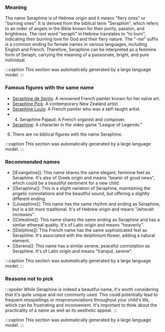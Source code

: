 ### Meaning
The name Seraphine is of Hebrew origin and it means "fiery ones" or "burning ones". It is derived from the biblical term "Seraphim", which refers to an order of angels in the Bible known for their purity, passion, and brightness. The root word "seraph" in Hebrew translates to "to burn", indicating their burning love for God and their fiery nature. The "-ine" suffix is a common ending for female names in various languages, including English and French. Therefore, Seraphine can be interpreted as a feminine form of Seraph, carrying the meaning of a passionate, bright, and pure individual.

:::caption
This section was automatically generated by a large language model.
:::

### Famous figures with the same name
- [Seraphine de Senlis](https://en.wikipedia.org/wiki/Seraphine_de_Senlis): A renowned French painter known for her naïve art.
- [Seraphine Pick](https://en.wikipedia.org/wiki/Seraphine_Pick): A contemporary New Zealand artist.
- [Seraphine Louis](https://en.wikipedia.org/wiki/Seraphine_Louis): A French painter who was a self-taught artist.
- 4. Seraphine Pajaud: A French organist and composer.
- [Seraphine](https://en.wikipedia.org/wiki/Seraphine): A character in the video game "League of Legends."
6. There are no biblical figures with the name Seraphine.

:::caption
This section was automatically generated by a large language model.
:::

### Recommended names
- [[Evangeline]]: This name shares the same elegant, feminine feel as Seraphine. It's also of Greek origin and means "bearer of good news", which could be a beautiful sentiment for a new child.
- [[Seraphina]]: This is a slight variation of Seraphine, maintaining the angelic connotations and the beautiful sound, but offering a slightly different ending.
- [[Josephine]]: This name has the same rhythm and ending as Seraphine, but is a bit more traditional. It's of Hebrew origin and means "Jehovah increases".
- [[Celestine]]: This name shares the same ending as Seraphine and has a similar ethereal quality. It's of Latin origin and means "heavenly".
- [[Delphine]]: This French name has the same sophisticated feel as Seraphine. It's associated with the delphinium flower, adding a natural element.
- [[Serena]]: This name has a similar serene, peaceful connotation as Seraphine. It's of Latin origin and means "tranquil, serene".

:::caption
This section was automatically generated by a large language model.
:::

### Reasons not to pick
:::spoiler
While Seraphine is indeed a beautiful name, it's worth considering that it's quite unique and not commonly used. This could potentially lead to frequent misspellings or mispronunciations throughout your child's life, which can be frustrating and inconvenient. It's important to think about the practicality of a name as well as its aesthetic appeal.
:::

:::caption
This section was automatically generated by a large language model.
:::